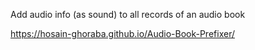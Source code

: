 Add audio info (as sound) to all records of an audio book

https://hosain-ghoraba.github.io/Audio-Book-Prefixer/
